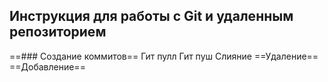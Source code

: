 ## Инструкция для работы с Git и удаленным репозиторием
==### Создание коммитов==
Гит пулл
Гит пуш
Слияние
==Удаление==
==Добавление==

